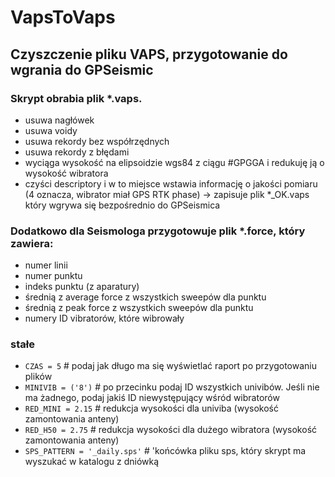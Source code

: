 # VapsToVaps
## Czyszczenie pliku VAPS, przygotowanie do wgrania do GPSeismic

### Skrypt obrabia plik *.vaps. 
- usuwa nagłówek
- usuwa voidy
- usuwa rekordy bez współrzędnych
- usuwa rekordy z błędami
- wyciąga wysokość na elipsoidzie wgs84 z ciągu #GPGGA i redukuję ją o wysokość wibratora
- czyści descriptory i w to miejsce wstawia informację o jakości pomiaru (4 oznacza, wibrator miał GPS RTK phase)
-> zapisuje plik *_OK.vaps który wgrywa się bezpośrednio do GPSeismica

### Dodatkowo dla Seismologa przygotowuje plik *.force, który zawiera:
- numer linii
- numer punktu
- indeks punktu (z aparatury)
- średnią z average force z wszystkich sweepów dla punktu
- średnią z peak force z wszystkich sweepów dla punktu
- numery ID vibratorów, które wibrowały

### stałe
- `CZAS = 5`  # podaj jak długo ma się wyświetlać raport po przygotowaniu plików
- `MINIVIB = ('8')`  # po przecinku podaj ID wszystkich univibów. Jeśli nie ma żadnego, podaj jakiś ID niewystępujący wśród wibratorów
- `RED_MINI = 2.15`  # redukcja wysokości dla univiba (wysokość zamontowania anteny)
- `RED_H50 = 2.75`  # redukcja wysokości dla dużego wibratora (wysokość zamontowania anteny)
- `SPS_PATTERN = '_daily.sps'` # 'końcówka pliku sps, który skrypt ma wyszukać w katalogu z dniówką
